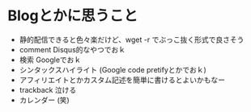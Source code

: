 # Blogとかに思うこと

- 静的配信できると色々楽だけど、wget -r でぶっこ抜く形式で良さそう
- comment Disqus的なやつでおｋ
- 検索 Googleでおｋ
- シンタックスハイライト (Google code pretifyとかでおｋ)
- アフィリエイトとかカスタム記述を簡単に書けるとよいかもなー
- trackback 泣ける
- カレンダー (笑)
